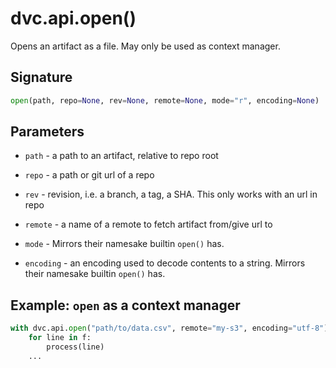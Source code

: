 # dvc.api.open()

Opens an artifact as a file. May only be used as context manager.

## Signature

```py
open(path, repo=None, rev=None, remote=None, mode="r", encoding=None)
```

## Parameters

- `path` - a path to an artifact, relative to repo root

- `repo` - a path or git url of a repo

- `rev` - revision, i.e. a branch, a tag, a SHA. This only works with an url in
  repo

- `remote` - a name of a remote to fetch artifact from/give url to

- `mode` - Mirrors their namesake builtin `open()` has.

- `encoding` - an encoding used to decode contents to a string. Mirrors their
  namesake builtin `open()` has.

## Example: `open` as a context manager

```py
with dvc.api.open("path/to/data.csv", remote="my-s3", encoding="utf-8") as f:
    for line in f:
        process(line)
    ...
```
